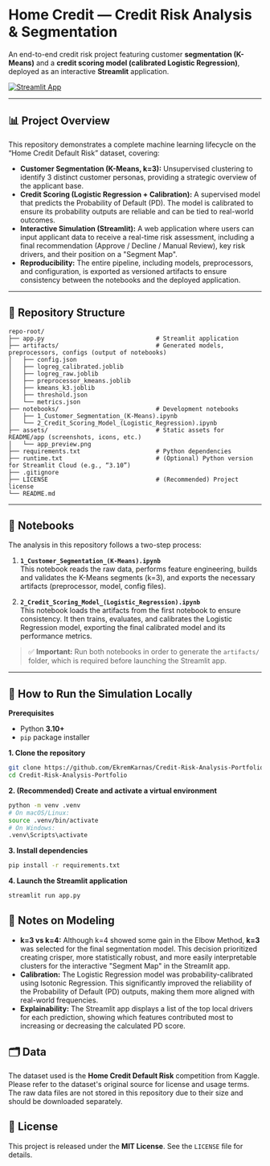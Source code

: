 # Home Credit — Credit Risk Analysis & Segmentation

An end-to-end credit risk project featuring customer **segmentation (K-Means)** and a **credit scoring model (calibrated Logistic Regression)**, deployed as an interactive **Streamlit** application.

[![Streamlit App](https://static.streamlit.io/badges/streamlit_badge_black_white.svg)](https://<streamlit-uygulamanizin-linki-buraya>.streamlit.app/)

---

## 📊 Project Overview

This repository demonstrates a complete machine learning lifecycle on the “Home Credit Default Risk” dataset, covering:
- **Customer Segmentation (K-Means, k=3):** Unsupervised clustering to identify 3 distinct customer personas, providing a strategic overview of the applicant base.
- **Credit Scoring (Logistic Regression + Calibration):** A supervised model that predicts the Probability of Default (PD). The model is calibrated to ensure its probability outputs are reliable and can be tied to real-world outcomes.
- **Interactive Simulation (Streamlit):** A web application where users can input applicant data to receive a real-time risk assessment, including a final recommendation (Approve / Decline / Manual Review), key risk drivers, and their position on a "Segment Map".
- **Reproducibility:** The entire pipeline, including models, preprocessors, and configuration, is exported as versioned artifacts to ensure consistency between the notebooks and the deployed application.

---

## 📂 Repository Structure

```
repo-root/
├── app.py                               # Streamlit application
├── artifacts/                           # Generated models, preprocessors, configs (output of notebooks)
│   ├── config.json
│   ├── logreg_calibrated.joblib
│   ├── logreg_raw.joblib
│   ├── preprocessor_kmeans.joblib
│   ├── kmeans_k3.joblib
│   ├── threshold.json
│   └── metrics.json
├── notebooks/                           # Development notebooks
│   ├── 1_Customer_Segmentation_(K-Means).ipynb
│   └── 2_Credit_Scoring_Model_(Logistic_Regression).ipynb
├── assets/                              # Static assets for README/app (screenshots, icons, etc.)
│   └── app_preview.png
├── requirements.txt                     # Python dependencies
├── runtime.txt                          # (Optional) Python version for Streamlit Cloud (e.g., “3.10”)
├── .gitignore
├── LICENSE                              # (Recommended) Project license
└── README.md
```
---

## 📓 Notebooks

The analysis in this repository follows a two-step process:

1.  **`1_Customer_Segmentation_(K-Means).ipynb`**  
    This notebook reads the raw data, performs feature engineering, builds and validates the K-Means segments (k=3), and exports the necessary artifacts (preprocessor, model, config files).

2.  **`2_Credit_Scoring_Model_(Logistic_Regression).ipynb`**  
    This notebook loads the artifacts from the first notebook to ensure consistency. It then trains, evaluates, and calibrates the Logistic Regression model, exporting the final calibrated model and its performance metrics.

> ✅ **Important:** Run both notebooks in order to generate the `artifacts/` folder, which is required before launching the Streamlit app.

---

## 🚀 How to Run the Simulation Locally

**Prerequisites**
- Python **3.10+**
- `pip` package installer

**1. Clone the repository**
```bash
git clone https://github.com/EkremKarnas/Credit-Risk-Analysis-Portfolio.git
cd Credit-Risk-Analysis-Portfolio
```
**2. (Recommended) Create and activate a virtual environment**
```bash
python -m venv .venv
# On macOS/Linux:
source .venv/bin/activate
# On Windows:
.venv\Scripts\activate
```

**3. Install dependencies**
```bash
pip install -r requirements.txt
```

**4. Launch the Streamlit application**
```bash
streamlit run app.py
```

## 🔎 Notes on Modeling

*   **k=3 vs k=4:** Although k=4 showed some gain in the Elbow Method, **k=3** was selected for the final segmentation model. This decision prioritized creating crisper, more statistically robust, and more easily interpretable clusters for the interactive "Segment Map" in the Streamlit app.
*   **Calibration:** The Logistic Regression model was probability-calibrated using Isotonic Regression. This significantly improved the reliability of the Probability of Default (PD) outputs, making them more aligned with real-world frequencies.
*   **Explainability:** The Streamlit app displays a list of the top local drivers for each prediction, showing which features contributed most to increasing or decreasing the calculated PD score.

## 🗂️ Data

The dataset used is the **Home Credit Default Risk** competition from Kaggle. Please refer to the dataset's original source for license and usage terms. The raw data files are not stored in this repository due to their size and should be downloaded separately.

## 📜 License

This project is released under the **MIT License**. See the `LICENSE` file for details.
